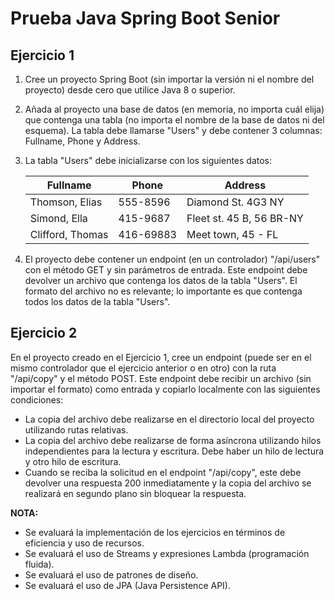 # Prueba Java Spring Boot Senior

## Ejercicio 1

1. Cree un proyecto Spring Boot (sin importar la versión ni el nombre del proyecto) desde cero que utilice Java 8 o superior.
2. Añada al proyecto una base de datos (en memoria, no importa cuál elija) que contenga una tabla (no importa el nombre de la base de datos ni del esquema). La tabla debe llamarse "Users" y debe contener 3 columnas: Fullname, Phone y Address.
3. La tabla "Users" debe inicializarse con los siguientes datos:

   | Fullname            | Phone      | Address                    |
   | ------------------- | ---------- | --------------------------- |
   | Thomson, Elias      | 555-8596   | Diamond St. 4G3 NY         |
   | Simond, Ella         | 415-9687   | Fleet st. 45 B, 56 BR-NY   |
   | Clifford, Thomas    | 416-69883  | Meet town, 45 - FL         |

4. El proyecto debe contener un endpoint (en un controlador) "/api/users" con el método GET y sin parámetros de entrada. Este endpoint debe devolver un archivo que contenga los datos de la tabla "Users". El formato del archivo no es relevante; lo importante es que contenga todos los datos de la tabla "Users".

## Ejercicio 2

En el proyecto creado en el Ejercicio 1, cree un endpoint (puede ser en el mismo controlador que el ejercicio anterior o en otro) con la ruta "/api/copy" y el método POST. Este endpoint debe recibir un archivo (sin importar el formato) como entrada y copiarlo localmente con las siguientes condiciones:

- La copia del archivo debe realizarse en el directorio local del proyecto utilizando rutas relativas.
- La copia del archivo debe realizarse de forma asíncrona utilizando hilos independientes para la lectura y escritura. Debe haber un hilo de lectura y otro hilo de escritura.
- Cuando se reciba la solicitud en el endpoint "/api/copy", este debe devolver una respuesta 200 inmediatamente y la copia del archivo se realizará en segundo plano sin bloquear la respuesta.

**NOTA:**
- Se evaluará la implementación de los ejercicios en términos de eficiencia y uso de recursos.
- Se evaluará el uso de Streams y expresiones Lambda (programación fluida).
- Se evaluará el uso de patrones de diseño.
- Se evaluará el uso de JPA (Java Persistence API).
